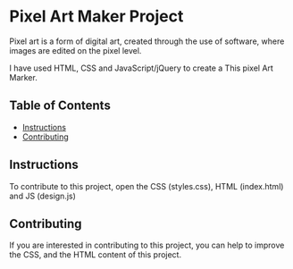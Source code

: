 # Pixel Art Maker Project
Pixel art is a form of digital art, created through the use of software, where images are edited on the pixel level.

I have used HTML, CSS and JavaScript/jQuery to create a This pixel Art Marker.

## Table of Contents

* [Instructions](#instructions)
* [Contributing](#contributing)

## Instructions


To contribute to this project, open the CSS (styles.css), HTML (index.html) and JS (design.js)

## Contributing

If you are interested in contributing to this project, you can help to improve the CSS, and the HTML content of this project.
